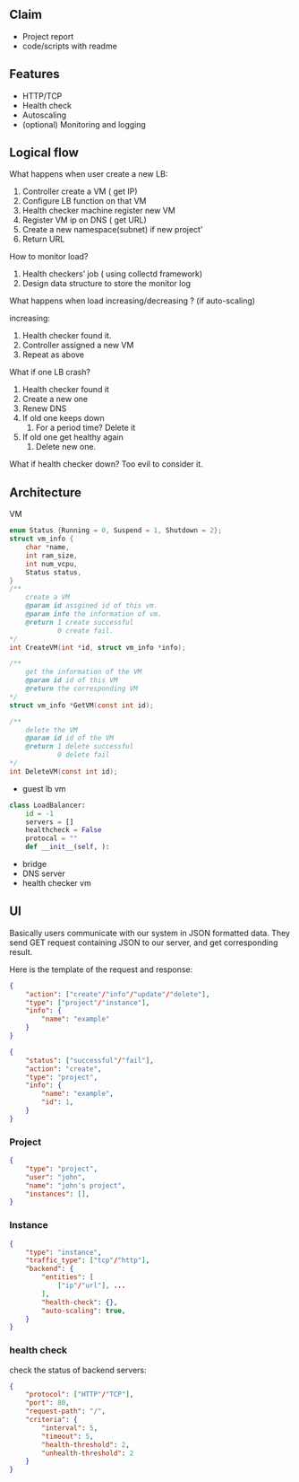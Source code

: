 ## Claim

- Project report
- code/scripts with readme

## Features

- HTTP/TCP
- Health check
- Autoscaling
- (optional) Monitoring and logging

## Logical flow

What happens when user create a new LB:

1. Controller create a VM ( get IP)
2. Configure LB function on that VM
3. Health checker machine register new VM
4. Register VM ip on DNS ( get URL)
5. Create a new namespace(subnet) if new project’
6. Return URL

How to monitor load?

1. Health checkers’ job ( using collectd framework)
2. Design data structure to store the monitor log

What happens when load increasing/decreasing ? (if auto-scaling)

increasing:

1. Health checker found it. 
2. Controller assigned a new VM
3. Repeat as above

What if one LB crash?

1. Health checker found it
2. Create a new one
3. Renew DNS
4. If old one keeps down
    1. For a period time? Delete it
5. If old one get healthy again
    1. Delete new one.

What if health checker down? Too evil to consider it.

## Architecture

VM

```c
enum Status {Running = 0, Suspend = 1, Shutdown = 2}; 
struct vm_info {
    char *name,
    int ram_size,
    int num_vcpu,
    Status status,
}
/**
    create a VM
    @param id assgined id of this vm.
    @param info the information of vm.
    @return 1 create successful
    		0 create fail.
*/
int CreateVM(int *id, struct vm_info *info);

/**
	get the information of the VM	
	@param id id of this VM
	@return the corresponding VM
*/
struct vm_info *GetVM(const int id);

/**
	delete the VM	
	@param id id of the VM
	@return 1 delete successful
			0 delete fail
*/
int DeleteVM(const int id);
```

- guest lb vm

```python
class LoadBalancer:
	id = -1
    servers = []
    healthcheck = False
    protocal = ""
	def __init__(self, ):
```

- bridge
- DNS server
- health checker vm

## UI

Basically users communicate with our system in JSON formatted data. They send GET request containing JSON to our server, and get corresponding result. 

Here is the template of the request and response:

```json
{
    "action": ["create"/"info"/"update"/"delete"],
    "type": ["project"/"instance"],
    "info": {
        "name": "example"
    }
}
```

```json
{
    "status": ["successful"/"fail"],
    "action": "create",
    "type": "project",
    "info": {
        "name": "example",
        "id": 1,
    }
}
```

### Project

```json
{
    "type": "project",
    "user": "john",
    "name": "john's project",
    "instances": [],
}
```

### Instance

```json
{
    "type": "instance",
    "traffic_type": ["tcp"/"http"],
    "backend": {
        "entities": [
            ["ip"/"url"], ...
        ],
        "health-check": {},
        "auto-scaling": true,
    }
}
```

### health check

check the status of backend servers:

```json
{
    "protocol": ["HTTP"/"TCP"],
    "port": 80,
    "request-path": "/",
    "criteria": {
        "interval": 5,
        "timeout": 5,
        "health-threshold": 2,
        "unhealth-threshold": 2
    }
}
```